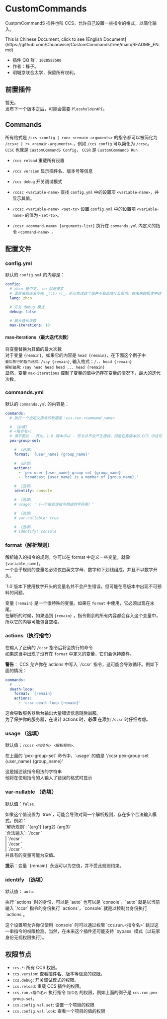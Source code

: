 # CustomCommands
<p>CustomCommandS 插件也叫 CCS，允许自己设置一些指令的格式，以简化输入。
<p>This is Chinese Document, click to see [English Document](https://github.com/Chuanwise/CustomCommands/tree/main/README_EN.md)

* 插件 QQ 群：`1028582500`
* 作者：椽子。
* 明城京联合太学，保留所有权利。

## 前置插件
暂无。<br>
发布下一个版本之后，可能会需要 `PlaceholderAPI`。

## Commands
所有格式是 `/ccs <config | run> <remain-arguments>` 的指令都可以被简化为 `/ccs<c | r> <remain-arguments>`.，例如 `/ccs config` 可以简化为 `/ccsc`。<br>
`CCSC` 也就是 `CustomCommandS Config`， `CCSR` 是 `CustomCommandS Run`

* `/ccs reload`                     重载所有设置
* `/ccs version`                  显示插件名、版本号等信息
* `/ccs debug`                    开关调试模式

* `/ccsc <variable-name>`                 查找 `config.yml` 中的设置项 `<variable-name>`，并显示其值。
* `/ccsc <variable-name> <set-to>`        设置 `config.yml` 中的设置项 `<variable-name>` 的值为 `<set-to>`。

* `/ccsr <command-name> [arguments-list]` 执行在 `commands.yml` 内定义的指令 `<command-name> `。

## 配置文件
### config.yml
默认的 `config.yml` 的内容是：

```yaml
config:       
  # zhcn 是中文， en 就是英文
  # 语言系统还没写完 _(:з」∠)_，所以修改这个值并不会造成什么影响。在未来的版本中这个设置项可能会发挥作用。
  lang: zhcn

  # 开关 debug 模式
  debug: false

  # 最大迭代次数
  max-iterations: 10
```
#### max-iterations（最大迭代次数）
将变量替换为其值的最大次数<br>
对于变量 `{remain}`，如果它的内容是 `head {remain}`，在下面这个例子中<br>
`最后执行的指令格式`: `/say {remain}`, 输入格式：`/.. head {remain}`<br>
`解析结果`: `/say head head head ... head {remain}`<br>
显然，变量 `max-iterations` 控制了变量的值中仍存在变量的情况下，最大的迭代次数。

### commands.yml
默认的 `commands.yml` 的内容是：

```yaml
commands:
  # 执行一个自定义指令的权限是：ccs.run.<command_name>

  # （必填）
  # <指令名>:
  # 请不要以 - 开头。1.0 版本中以 - 开头并不会产生错误，但是在高版本的 CCS 中这可能导致严重错误。
  pex-group-set:

    # （必填）
    format: '{user_name} {group_name}'

    # （必填）
    actions:
      - 'pex user {user_name} group set {group_name}'
      - 'broadcast {user_name} is a member of {group_name}.'

    # （选填）
    identify: console

    # （选填）
    # usage: '（一个描述该指令用途的字符串）'

    # （选填）
    # var-nullable: true

    # （选填）
    # identify: console
```
### format（解析规则）
解析输入的指令的规则。你可以在 format 中定义一些变量，就像 `{variable_name}`。<br>
一个合乎规则的变量名必须仅由英文字母、数字和下划线组成，并且不以数字开头。<br>

<p>`1.0`版本下使用数字开头的变量名并不会产生错误，但可能在高版本中出现不可预料的问题。

变量 `{remain}` 是一个很特殊的变量。如果在 `format` 中使用，它必须出现在末尾。<br>
在解析的时候，如果遇到 `{remain}` ，指令剩余的所有内容都会存入这个变量中，所以它的内容可能包含空格。

### actions（执行指令）
在输入了正确的 `/ccsr` 指令后将会执行的命令<br>
如果这当中出现了没有在 `format` 中定义的变量，它们会保持原样。

<p><b>警告</b>： CCS 允许你在 actions 中写入 `/ccsr` 指令，这可能会导致循环。例如下面的情况：

```yaml
commands:
  # ...
  death-loop:
    format: '{remain}'
    actions:
      - 'ccsr death-loop {remain}'
```
这会导致服务器后台输出大量错误信息随后崩服。<br>
为了保护你的服务器，在设计 actions 时，<b>必须</b> 在添加 `/ccsr` 时仔细考虑。

### usage （选填）
默认值：`/ccsr <指令名> <解析规则>`.<br>
<p>在上面的 `pex-group-set` 命令中，`usage` 的值是 '/ccsr pex-group-set {user_name} {group_name}'

<p>这是描述该指令用法的字符串<br>
他将在使用指令的人输入了错误的格式时显示<br>

### var-nullable （选填）
默认值：`false`.<br>
<p>如果这个值设置为 `true`，可能会导致对同一个解析规则，存在多个合法输入模式。例如：<br>
`解析规则`: `{arg1} {arg2} {arg3}`<br>
`合法输入`: `/ccsr <command-name>`<br>
         | `/ccsr <command-name> <arg1>`<br>
         | `/ccsr <command-name> <arg1> <arg2>`<br>
         | `/ccsr <command-name> <arg1> <arg2> <arg3>`<br>
并且有的变量可能为空值。

<p><b>提示</b>：变量 `{remain}` 永远可以为空值，并不受此规则约束。

### identify （选填）
默认值： `auto`.<br>
<p>执行 `actions` 时的身份，可以是 `auto` 也可以是 `console`。`auto` 就是以当前输入 `/ccsr` 指令的身份执行 `actions`，`console` 就是以控制台身份执行 `actions`。<p>
这个设置项允许你仅使用 `console` 时可以通过权限 `ccs.run.<指令名>` 跳过这一串指令的权限检测。当然，在未来这个插件还可能支持 `bypass` 模式（以玩家身份无视权限执行）。

## 权限节点
* `ccs.*`: 所有 CCS 权限。
* `ccs.version`: 查看插件名、版本等信息的权限。
* `ccs.debug`: 开关调试模式的权限。
* `ccs.reload`: 重载 CCS 插件的权限。
* `ccs.run.<指令名>`: 执行指令 `指令名` 的权限，例如上面的例子是 `ccs.run.pex-group-set`。
* `ccs.config.val.set`: 设置一个项目的权限
* `ccs.config.val.look`: 查看一个项目的值的权限